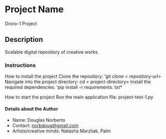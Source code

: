 # Project Name
Ororo-1 Project

## Description
Scalable digital repository of creative works.

### Instructions

How to install the project
Clone the repository: 'git clone < repository-url>
Navigate into the project directory:
cd < project-directory>
Install the required dependencies: 'pip install -r requirements. txt*

How to start the project
Run the main application
file: project-test-1.py

#### Details about the Author
- Name: Douglas Norberto
- Contact: norbdoug@gmail.com
- Artists/creative minds: Natasha Marzliak, Palm

